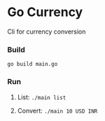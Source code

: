 # Go Currency

Cli for currency conversion

### Build
```
go build main.go
```

### Run
1. List:
   ```./main list```

2. Convert:
   ```./main 10 USD INR```
